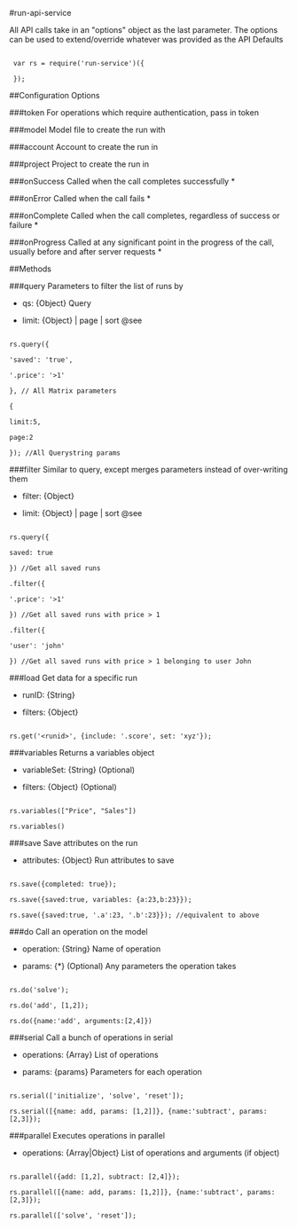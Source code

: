 

#run-api-service

<!-- module desc -->

All API calls take in an "options" object as the last parameter. The options can be used to extend/override whatever was provided as the API Defaults

```
 
 var rs = require('run-service')({
 
 });

```

##Configuration Options

###token
For operations which require authentication, pass in token

###model
Model file to create the run with

###account
Account to create the run in

###project
Project to create the run in

###onSuccess
Called when the call completes successfully *

###onError
Called when the call fails *

###onComplete
Called when the call completes, regardless of success or failure *

###onProgress
Called at any significant point in the progress of the call, usually before and after server requests *

##Methods

###query
Parameters to filter the list of runs by

- qs: {Object} Query

- limit: {Object} | page | sort @see <TBD>

````

rs.query({

'saved': 'true',

'.price': '>1'

}, // All Matrix parameters

{

limit:5,

page:2

}); //All Querystring params

````

###filter
Similar to query, except merges parameters instead of over-writing them

- filter: {Object} 

- limit: {Object} | page | sort @see <TBD>

````

rs.query({

saved: true

}) //Get all saved runs

.filter({

'.price': '>1'

}) //Get all saved runs with price > 1

.filter({

'user': 'john'

}) //Get all saved runs with price > 1 belonging to user John

````

###load
Get data for a specific run

- runID: {String} 

- filters: {Object} 

````

rs.get('<runid>', {include: '.score', set: 'xyz'});

````

###variables
Returns a variables object

- variableSet: {String} (Optional)

- filters: {Object} (Optional)

````

rs.variables(["Price", "Sales"])

rs.variables()

````

###save
Save attributes on the run

- attributes: {Object} Run attributes to save

````

rs.save({completed: true});

rs.save({saved:true, variables: {a:23,b:23}});

rs.save({saved:true, '.a':23, '.b':23}}); //equivalent to above

````

###do
Call an operation on the model

- operation: {String} Name of operation

- params: {*} (Optional) Any parameters the operation takes

````

rs.do('solve');

rs.do('add', [1,2]);

rs.do({name:'add', arguments:[2,4]})

````

###serial
Call a bunch of operations in serial

- operations: {Array<string>} List of operations

- params: {params} Parameters for each operation

````

rs.serial(['initialize', 'solve', 'reset']);

rs.serial([{name: add, params: [1,2]]}, {name:'subtract', params:[2,3]});

````

###parallel
Executes operations in parallel

- operations: {Array|Object} List of operations and arguments (if object)

````

rs.parallel({add: [1,2], subtract: [2,4]});

rs.parallel([{name: add, params: [1,2]]}, {name:'subtract', params:[2,3]});

rs.parallel(['solve', 'reset']);

````

